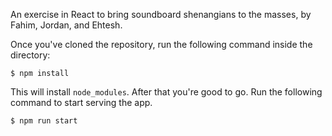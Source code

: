 An exercise in React to bring soundboard shenangians to the masses, by Fahim, Jordan, and Ehtesh.

Once you've cloned the repository, run the following command inside the directory:
    
    $ npm install

This will install `node_modules`. After that you're good to go. Run the following command to start serving the app.

    $ npm run start
